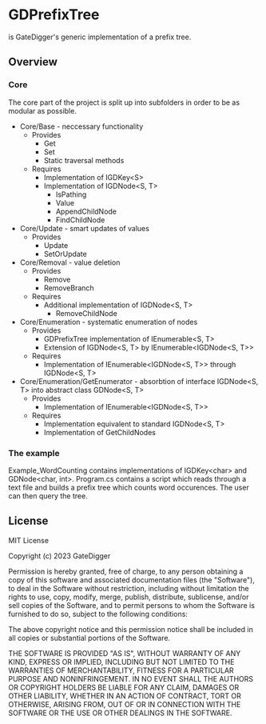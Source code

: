 # GDPrefixTree
is GateDigger's generic implementation of a prefix tree.

## Overview
### Core
The core part of the project is split up into subfolders in order to be as modular as possible.
- Core/Base - neccessary functionality
  - Provides
    - Get
    - Set
    - Static traversal methods
  - Requires
    - Implementation of IGDKey&lt;S&gt;
    - Implementation of IGDNode&lt;S, T&gt;
      - IsPathing
      - Value
      - AppendChildNode
      - FindChildNode
- Core/Update - smart updates of values
  - Provides
    - Update
    - SetOrUpdate
- Core/Removal - value deletion
  - Provides
    - Remove
    - RemoveBranch
  - Requires
    - Additional implementation of IGDNode&lt;S, T&gt;
      - RemoveChildNode
- Core/Enumeration - systematic enumeration of nodes
  - Provides
    - GDPrefixTree implementation of IEnumerable&lt;S, T&gt;
    - Extension of IGDNode&lt;S, T&gt; by IEnumerable&lt;IGDNode&lt;S, T&gt;&gt;
  - Requires
    - Implementation of IEnumerable&lt;IGDNode&lt;S, T&gt;&gt; through IGDNode&lt;S, T&gt;
- Core/Enumeration/GetEnumerator - absorbtion of interface IGDNode&lt;S, T&gt; into abstract class GDNode&lt;S, T&gt;
  - Provides
    - Implementation of IEnumerable&lt;IGDNode&lt;S, T&gt;&gt;
  - Requires
    - Implementation equivalent to standard IGDNode&lt;S, T&gt;
    - Implementation of GetChildNodes

### The example
Example_WordCounting contains implementations of IGDKey&lt;char&gt; and GDNode&lt;char, int&gt;. Program.cs contains a script which reads through a text file and builds a prefix tree which counts word occurences. The user can then query the tree.

## License

MIT License

Copyright (c) 2023 GateDigger

Permission is hereby granted, free of charge, to any person obtaining a copy
of this software and associated documentation files (the "Software"), to deal
in the Software without restriction, including without limitation the rights
to use, copy, modify, merge, publish, distribute, sublicense, and/or sell
copies of the Software, and to permit persons to whom the Software is
furnished to do so, subject to the following conditions:

The above copyright notice and this permission notice shall be included in all
copies or substantial portions of the Software.

THE SOFTWARE IS PROVIDED "AS IS", WITHOUT WARRANTY OF ANY KIND, EXPRESS OR
IMPLIED, INCLUDING BUT NOT LIMITED TO THE WARRANTIES OF MERCHANTABILITY,
FITNESS FOR A PARTICULAR PURPOSE AND NONINFRINGEMENT. IN NO EVENT SHALL THE
AUTHORS OR COPYRIGHT HOLDERS BE LIABLE FOR ANY CLAIM, DAMAGES OR OTHER
LIABILITY, WHETHER IN AN ACTION OF CONTRACT, TORT OR OTHERWISE, ARISING FROM,
OUT OF OR IN CONNECTION WITH THE SOFTWARE OR THE USE OR OTHER DEALINGS IN THE
SOFTWARE.
